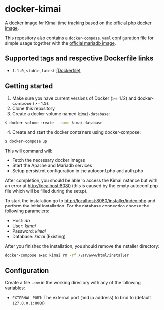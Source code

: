 # docker-kimai

A docker image for Kimai time tracking based on the [official php docker image](https://hub.docker.com/_/php/).

This repository also contains a `docker-compose.yaml` configuration file for simple usage together with the [official mariadb image](https://hub.docker.com/_/mariadb/).

## Supported tags and respective Dockerfile links

* `1.1.0`, `stable`, `latest` [(Dockerfile)](https://github.com/fkoester/docker-kimai/blob/master/Dockerfile)

## Getting started

1. Make sure you have current versions of Docker (>= 1.12) and docker-compose (>= 1.9).
2. Clone this repository
3. Create a docker volume named `kimai-database`:

  ```bash
  $ docker volume create --name kimai-database
  ```
4. Create and start the docker containers using docker-compose:

  ```bash
  $ docker-compose up
  ```

  This will command will:

  * Fetch the necessary docker images
  * Start the Apache and Mariadb services
  * Setup persistent configuration in the autoconf.php and auth.php

After completion, you should be able to access the Kimai instance but with an error at [http://localhost:8080](http://localhost:8080) (this is caused by the empty autoconf.php file which will be filled during the setup).

To start the installation go to [http://localhost:8080/installer/index.php](http://localhost:8080/installer/index.php) and perform the initial installation. For the database connection choose the following parameters:

* Host: *db*
* User: *kimai*
* Password: *kimai*
* Database: *kimai* (Existing)

After you finished the installation, you should remove the installer directory:

```bash
docker-compose exec kimai rm -rf /var/www/html/installer
```

## Configuration

Create a file `.env` in the working directory with any of the following variables:

* `EXTERNAL_PORT`: The external port (and ip address) to bind to (default `127.0.0.1:8080`)
